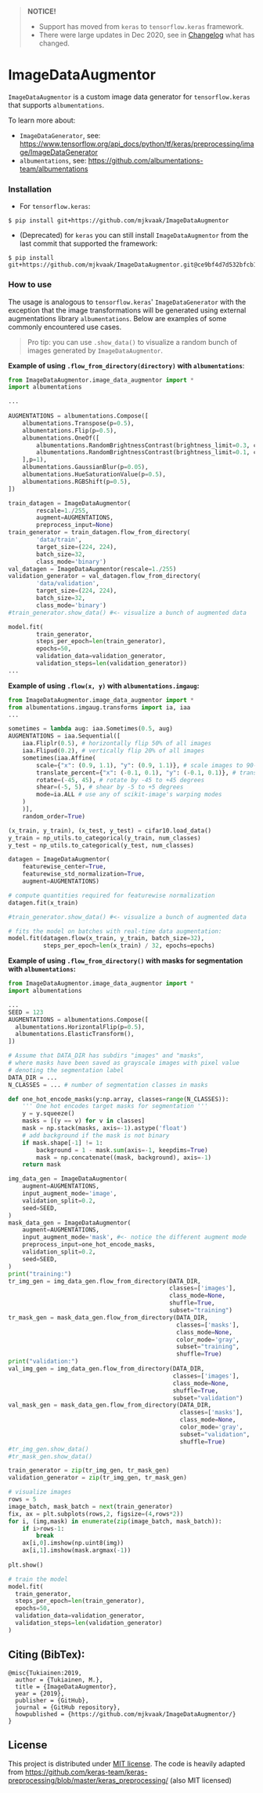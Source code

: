 >**NOTICE!**
> * Support has moved from `keras` to `tensorflow.keras` framework. 
> * There were large updates in Dec 2020, see in [Changelog](CHANGELOG.md) what has changed.

# ImageDataAugmentor
`ImageDataAugmentor` is a custom image data generator for `tensorflow.keras` 
that supports `albumentations`.

To learn more about:
* `ImageDataGenerator`, see:
  https://www.tensorflow.org/api_docs/python/tf/keras/preprocessing/image/ImageDataGenerator
* `albumentations`, see:
  https://github.com/albumentations-team/albumentations


### Installation 
* For `tensorflow.keras`:
```shell
$ pip install git+https://github.com/mjkvaak/ImageDataAugmentor
```

* (Deprecated) for `keras` you can still install `ImageDataAugmentor` 
  from the last commit that supported the framework:
```shell
$ pip install git+https://github.com/mjkvaak/ImageDataAugmentor.git@ce9bf4d7d532bfcb14fda7fb43d7bcdc6d7990ff
```

### How to use
The usage is analogous to `tensorflow.keras`' `ImageDataGenerator` with
the exception that the image transformations will be generated using
external augmentations library `albumentations`.
Below are examples of some commonly encountered use cases.

>Pro tip: you can use `.show_data()` to visualize a random bunch
> of images generated by `ImageDataAugmentor`.

**Example of using `.flow_from_directory(directory)` with `albumentations`**:
```python
from ImageDataAugmentor.image_data_augmentor import *
import albumentations

...
    
AUGMENTATIONS = albumentations.Compose([
    albumentations.Transpose(p=0.5),
    albumentations.Flip(p=0.5),
    albumentations.OneOf([
        albumentations.RandomBrightnessContrast(brightness_limit=0.3, contrast_limit=0.3),
        albumentations.RandomBrightnessContrast(brightness_limit=0.1, contrast_limit=0.1)
    ],p=1),
    albumentations.GaussianBlur(p=0.05),
    albumentations.HueSaturationValue(p=0.5),
    albumentations.RGBShift(p=0.5),
])

train_datagen = ImageDataAugmentor(
        rescale=1./255,
        augment=AUGMENTATIONS,
        preprocess_input=None)
train_generator = train_datagen.flow_from_directory(
        'data/train',
        target_size=(224, 224),
        batch_size=32,
        class_mode='binary')
val_datagen = ImageDataAugmentor(rescale=1./255)
validation_generator = val_datagen.flow_from_directory(
        'data/validation',
        target_size=(224, 224),
        batch_size=32,
        class_mode='binary')
#train_generator.show_data() #<- visualize a bunch of augmented data

model.fit(
        train_generator,
        steps_per_epoch=len(train_generator),
        epochs=50,
        validation_data=validation_generator,
        validation_steps=len(validation_generator))
...
```

**Example of using `.flow(x, y)` with `albumentations.imgaug`:**
```python
from ImageDataAugmentor.image_data_augmentor import *
from albumentations.imgaug.transforms import ia, iaa
...

sometimes = lambda aug: iaa.Sometimes(0.5, aug)
AUGMENTATIONS = iaa.Sequential([
    iaa.Fliplr(0.5), # horizontally flip 50% of all images
    iaa.Flipud(0.2), # vertically flip 20% of all images
    sometimes(iaa.Affine(
        scale={"x": (0.9, 1.1), "y": (0.9, 1.1)}, # scale images to 90-110% of their size, individually per axis
        translate_percent={"x": (-0.1, 0.1), "y": (-0.1, 0.1)}, # translate by -10 to +10 percent (per axis)
        rotate=(-45, 45), # rotate by -45 to +45 degrees
        shear=(-5, 5), # shear by -5 to +5 degrees
        mode=ia.ALL # use any of scikit-image's warping modes
    )
    )],
    random_order=True)    

(x_train, y_train), (x_test, y_test) = cifar10.load_data()
y_train = np_utils.to_categorical(y_train, num_classes)
y_test = np_utils.to_categorical(y_test, num_classes)

datagen = ImageDataAugmentor(
    featurewise_center=True,
    featurewise_std_normalization=True,
    augment=AUGMENTATIONS)

# compute quantities required for featurewise normalization
datagen.fit(x_train)

#train_generator.show_data() #<- visualize a bunch of augmented data

# fits the model on batches with real-time data augmentation:
model.fit(datagen.flow(x_train, y_train, batch_size=32),
          steps_per_epoch=len(x_train) / 32, epochs=epochs)
```    

**Example of using `.flow_from_directory()` with masks for segmentation with `albumentations`:**

```python    
from ImageDataAugmentor.image_data_augmentor import *
import albumentations

...
SEED = 123
AUGMENTATIONS = albumentations.Compose([
  albumentations.HorizontalFlip(p=0.5),
  albumentations.ElasticTransform(),
])

# Assume that DATA_DIR has subdirs "images" and "masks", 
# where masks have been saved as grayscale images with pixel value
# denoting the segmentation label
DATA_DIR = ... 
N_CLASSES = ... # number of segmentation classes in masks

def one_hot_encode_masks(y:np.array, classes=range(N_CLASSES)):
    ''' One hot encodes target masks for segmentation '''
    y = y.squeeze()
    masks = [(y == v) for v in classes]
    mask = np.stack(masks, axis=-1).astype('float')
    # add background if the mask is not binary
    if mask.shape[-1] != 1:
        background = 1 - mask.sum(axis=-1, keepdims=True)
        mask = np.concatenate((mask, background), axis=-1)
    return mask

img_data_gen = ImageDataAugmentor(
    augment=AUGMENTATIONS, 
    input_augment_mode='image', 
    validation_split=0.2,
    seed=SEED,
)
mask_data_gen = ImageDataAugmentor(
    augment=AUGMENTATIONS, 
    input_augment_mode='mask', #<- notice the different augment mode
    preprocess_input=one_hot_encode_masks,
    validation_split=0.2,
    seed=SEED,
)
print("training:")
tr_img_gen = img_data_gen.flow_from_directory(DATA_DIR, 
                                              classes=['images'],
                                              class_mode=None, 
                                              shuffle=True,
                                              subset="training")
tr_mask_gen = mask_data_gen.flow_from_directory(DATA_DIR, 
                                                classes=['masks'], 
                                                class_mode=None, 
                                                color_mode='gray',
                                                subset="training",
                                                shuffle=True)
print("validation:")
val_img_gen = img_data_gen.flow_from_directory(DATA_DIR, 
                                               classes=['images'],
                                               class_mode=None, 
                                               shuffle=True,
                                               subset="validation")
val_mask_gen = mask_data_gen.flow_from_directory(DATA_DIR, 
                                                 classes=['masks'], 
                                                 class_mode=None, 
                                                 color_mode='gray',
                                                 subset="validation",
                                                 shuffle=True)
#tr_img_gen.show_data()
#tr_mask_gen.show_data()

train_generator = zip(tr_img_gen, tr_mask_gen)
validation_generator = zip(tr_img_gen, tr_mask_gen)

# visualize images
rows = 5
image_batch, mask_batch = next(train_generator)
fix, ax = plt.subplots(rows,2, figsize=(4,rows*2))
for i, (img,mask) in enumerate(zip(image_batch, mask_batch)):
    if i>rows-1:
        break
    ax[i,0].imshow(np.uint8(img))
    ax[i,1].imshow(mask.argmax(-1))
    
plt.show()

# train the model
model.fit(
  train_generator,
  steps_per_epoch=len(train_generator),
  epochs=50,
  validation_data=validation_generator,
  validation_steps=len(validation_generator)
)

```


## Citing (BibTex):<br />
```
@misc{Tukiainen:2019,
  author = {Tukiainen, M.},
  title = {ImageDataAugmentor},
  year = {2019},
  publisher = {GitHub},
  journal = {GitHub repository},
  howpublished = {https://github.com/mjkvaak/ImageDataAugmentor/} 
}
```

## License
This project is distributed under [MIT license](LICENSE). 
The code is heavily adapted from
https://github.com/keras-team/keras-preprocessing/blob/master/keras_preprocessing/ (also MIT licensed)
